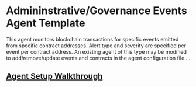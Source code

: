 # Admininstrative/Governance Events Agent Template

This agent monitors blockchain transactions for specific events emitted from specific contract addresses. Alert
type and severity are specified per event per contract address. An existing agent of this type may be modified
to add/remove/update events and contracts in the agent configuration file....

## [Agent Setup Walkthrough](SETUP.md)
